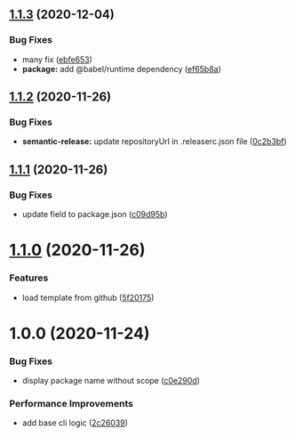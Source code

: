 ## [1.1.3](https://github.com/NimbleWing/node-module-generator/compare/v1.1.2...v1.1.3) (2020-12-04)


### Bug Fixes

* many fix ([ebfe653](https://github.com/NimbleWing/node-module-generator/commit/ebfe6539ada48f8266d86f22ffb3b82333615229))
* **package:** add @babel/runtime dependency ([ef65b8a](https://github.com/NimbleWing/node-module-generator/commit/ef65b8ae74897cea9197cf62a68a3792aadbce56))

## [1.1.2](https://github.com/NimbleWing/node-module-generator/compare/v1.1.1...v1.1.2) (2020-11-26)


### Bug Fixes

* **semantic-release:** update repositoryUrl in .releaserc.json file ([0c2b3bf](https://github.com/NimbleWing/node-module-generator/commit/0c2b3bf96afc7d9665384c575c8edf5a87ec85b2))

## [1.1.1](https://github.com/NimbleWing/node-module-generator/compare/v1.1.0...v1.1.1) (2020-11-26)


### Bug Fixes

* update field to package.json ([c09d95b](https://github.com/NimbleWing/node-module-generator/commit/c09d95b9bce1630a99913ef7399a31a8ea412df3))

# [1.1.0](https://github.com/NimbleWing/node-module-generator/compare/v1.0.0...v1.1.0) (2020-11-26)


### Features

* load template from github ([5f20175](https://github.com/NimbleWing/node-module-generator/commit/5f2017520179d93012729256a158756212c4fea0))

# 1.0.0 (2020-11-24)


### Bug Fixes

* display package name without scope ([c0e290d](https://github.com/NimbleWing/node-module-generator/commit/c0e290da7034a1ff36136863cebae04658ce7039))


### Performance Improvements

* add base cli logic ([2c26039](https://github.com/NimbleWing/node-module-generator/commit/2c26039bff840ecba691fb7d560b7bec6efff35c))
